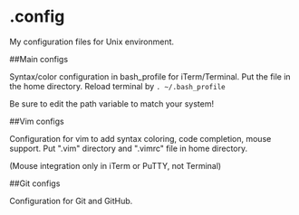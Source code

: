 .config
=======

My configuration files for Unix environment.

##Main configs

Syntax/color configuration in bash_profile for iTerm/Terminal. Put the file in the home directory.
Reload terminal by ```. ~/.bash_profile```

Be sure to edit the path variable to match your system!


##Vim configs

Configuration for vim to add syntax coloring, code completion, mouse support. Put ".vim" directory and ".vimrc" 
file in home directory.

(Mouse integration only in iTerm or PuTTY, not Terminal)

##Git configs

Configuration for Git and GitHub.
